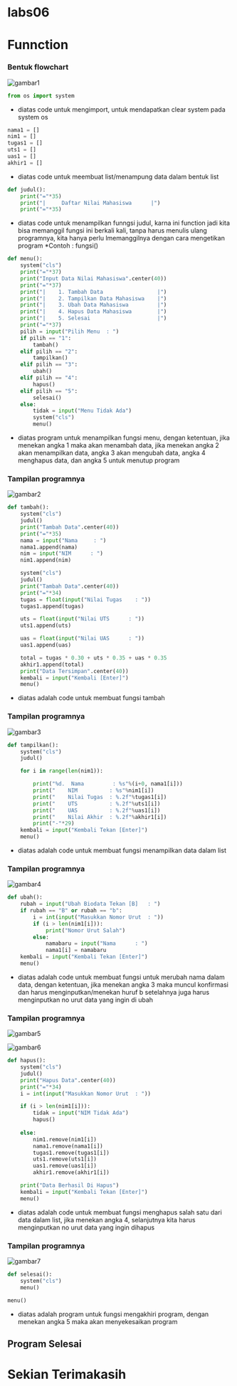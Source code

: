 # labs06
# Funnction
### Bentuk flowchart
![gambar1](ss/sf.png)
```python
from os import system
```
- diatas code untuk mengimport, untuk mendapatkan clear system pada system os

```python
nama1 = []
nim1 = []
tugas1 = []
uts1 = []
uas1 = []
akhir1 = []
```
- diatas code untuk meembuat list/menampung data dalam bentuk list

```python
def judul():
    print("="*35)
    print("|     Daftar Nilai Mahasiswa      |")
    print("="*35)
```
- diatas code untuk menampilkan funngsi judul, karna ini function jadi kita bisa memanggil fungsi ini berkali kali, tanpa harus menulis ulang programnya, kita hanya perlu lmemanggilnya dengan cara mengetikan program *Contoh : fungsi()


```python
def menu():
    system("cls")
    print("="*37)
    print("Input Data Nilai Mahasiswa".center(40))
    print("="*37)
    print("|    1. Tambah Data                 |")
    print("|    2. Tampilkan Data Mahasiswa    |")
    print("|    3. Ubah Data Mahasiswa         |")
    print("|    4. Hapus Data Mahasiswa        |")
    print("|    5. Selesai                     |")
    print("="*37)
    pilih = input("Pilih Menu  : ")
    if pilih == "1":
        tambah()
    elif pilih == "2":
        tampilkan()
    elif pilih == "3":
        ubah()
    elif pilih == "4":
        hapus()
    elif pilih == "5":
        selesai()
    else:
        tidak = input("Menu Tidak Ada")
        system("cls")
        menu()
```
- diatas program untuk menampilkan fungsi menu, dengan ketentuan, jika menekan angka 1 maka akan menambah data, jika menekan angka 2 akan menampilkan data, angka 3 akan mengubah data, angka 4 menghapus data, dan angka 5 untuk menutup program
### Tampilan programnya
![gambar2](ss/s1.PNG)
```python
def tambah():
    system("cls")
    judul()
    print("Tambah Data".center(40))
    print("="*35)
    nama = input("Nama     : ")
    nama1.append(nama)
    nim = input("NIM      : ")
    nim1.append(nim)

    system("cls")
    judul()
    print("Tambah Data".center(40))
    print("="*34)
    tugas = float(input("Nilai Tugas    : "))
    tugas1.append(tugas)

    uts = float(input("Nilai UTS      : "))
    uts1.append(uts)

    uas = float(input("Nilai UAS      : "))
    uas1.append(uas)

    total = tugas * 0.30 + uts * 0.35 + uas * 0.35
    akhir1.append(total)
    print("Data Tersimpan".center(40))
    kembali = input("Kembali [Enter]")
    menu()
```
- diatas adalah code untuk membuat fungsi tambah
### Tampilan programnya
![gambar3](ss/s2.PNG)
```python
def tampilkan():
    system("cls")
    judul()

    for i in range(len(nim1)):

        print("%d.  Nama         : %s"%(i+0, nama1[i]))
        print("    NIM          : %s"%nim1[i])
        print("    Nilai Tugas  : %.2f"%tugas1[i])
        print("    UTS          : %.2f"%uts1[i])
        print("    UAS          : %.2f"%uas1[i])
        print("    Nilai Akhir  : %.2f"%akhir1[i])
        print("-"*29)
    kembali = input("Kembali Tekan [Enter]")
    menu()
```
- diatas adalah code untuk membuat fungsi menampilkan data dalam list
### Tampilan programnya
![gambar4](ss/s3.PNG)
```python
def ubah():
    rubah = input("Ubah Biodata Tekan [B]   : ")
    if rubah == "B" or rubah == "b":
        i = int(input("Masukkan Nomor Urut  : "))
        if (i > len(nim1[i])):
            print("Nomor Urut Salah")
        else:
            namabaru = input("Nama      : ")
            nama1[i] = namabaru
    kembali = input("Kembali Tekan [Enter]")
    menu()
```
- diatas adalah code untuk membuat fungsi untuk merubah nama dalam data, dengan ketentuan, jika menekan angka 3 maka muncul konfirmasi dan harus menginputkan/menekan huruf b setelahnya juga harus menginputkan no urut data yang ingin di ubah
### Tampilan programnya
![gambar5](ss/s5.PNG)

![gambar6](ss/s6.PNG)
```python
def hapus():
    system("cls")
    judul()
    print("Hapus Data".center(40))
    print("="*34)
    i = int(input("Masukkan Nomor Urut  : "))

    if (i > len(nim1[i])):
        tidak = input("NIM Tidak Ada")
        hapus()
    
    else:
        nim1.remove(nim1[i])
        nama1.remove(nama1[i])
        tugas1.remove(tugas1[i])
        uts1.remove(uts1[i])
        uas1.remove(uas1[i])
        akhir1.remove(akhir1[i])

    print("Data Berhasil Di Hapus")
    kembali = input("Kembali Tekan [Enter]")
    menu()
```
- diatas adalah code untuk membuat fungsi menghapus salah satu dari data dalam list, jika menekan angka 4, selanjutnya kita harus menginputkan no  urut data yang ingin dihapus
### Tampilan programnya
![gambar7](ss/s4.PNG)
```python
def selesai():
    system("cls")
    menu()

menu()
```
- diatas adalah program untuk fungsi mengakhiri program, dengan menekan angka 5 maka akan menyekesaikan program 
## Program Selesai
# Sekian Terimakasih



